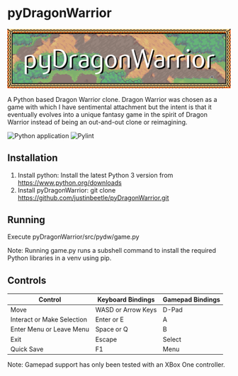 # pyDragonWarrior

![pyDragonWarrior!](/data/images/title.png "pyDragonWarrior Title Image")

A Python based Dragon Warrior clone.  Dragon Warrior was chosen as a game with which I have sentimental attachment but the intent is that it eventually evolves into a unique fantasy game in the spirit of Dragon Warrior instead of being an out-and-out clone or reimagining.

![Python application](https://github.com/justinbeetle/pyDragonWarrior/actions/workflows/python-app.yml/badge.svg)
![Pylint](https://github.com/justinbeetle/pyDragonWarrior/actions/workflows/pylint.yml/badge.svg)

## Installation

1. Install python: Install the latest Python 3 version from https://www.python.org/downloads
2. Install pyDragonWarrior: git clone https://github.com/justinbeetle/pyDragonWarrior.git
 
## Running

Execute pyDragonWarrior/src/pydw/game.py

Note: Running game.py runs a subshell command to install the required Python libraries in a venv using pip.

## Controls

| Control                      | Keyboard Bindings  | Gamepad Bindings |
| ---------------------------- | ------------------ | ---------------- |
| Move                         | WASD or Arrow Keys | D-Pad            |
| Interact or Make Selection   | Enter or E         | A                |
| Enter Menu or Leave Menu     | Space or Q         | B                |
| Exit                         | Escape             | Select           |
| Quick Save                   | F1                 | Menu             |

Note: Gamepad support has only been tested with an XBox One controller.

